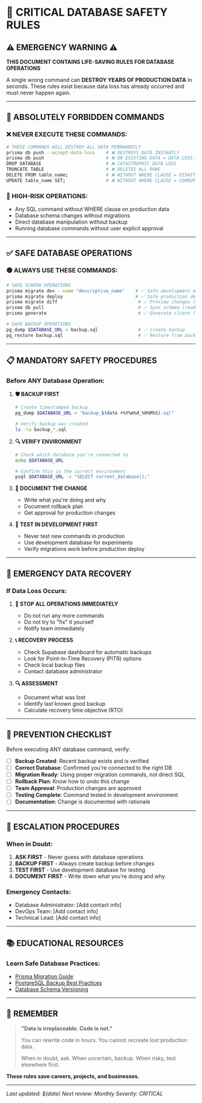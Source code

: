 # 🚨 CRITICAL DATABASE SAFETY RULES

## ⚠️ EMERGENCY WARNING ⚠️

**THIS DOCUMENT CONTAINS LIFE-SAVING RULES FOR DATABASE OPERATIONS**

A single wrong command can **DESTROY YEARS OF PRODUCTION DATA** in seconds.
These rules exist because data loss has already occurred and must never happen
again.

---

## 🚫 ABSOLUTELY FORBIDDEN COMMANDS

### ❌ NEVER EXECUTE THESE COMMANDS:

```bash
# THESE COMMANDS WILL DESTROY ALL DATA PERMANENTLY
prisma db push --accept-data-loss    # ❌ DESTROYS DATA INSTANTLY
prisma db push                       # ❌ ON EXISTING DATA = DATA LOSS RISK
DROP DATABASE                        # ❌ CATASTROPHIC DATA LOSS
TRUNCATE TABLE                       # ❌ DELETES ALL ROWS
DELETE FROM table_name;              # ❌ WITHOUT WHERE CLAUSE = DISASTER
UPDATE table_name SET;               # ❌ WITHOUT WHERE CLAUSE = CORRUPTION
```

### 🚨 HIGH-RISK OPERATIONS:

- Any SQL command without WHERE clause on production data
- Database schema changes without migrations
- Direct database manipulation without backup
- Running database commands without user explicit approval

---

## ✅ SAFE DATABASE OPERATIONS

### 🟢 ALWAYS USE THESE COMMANDS:

```bash
# SAFE SCHEMA OPERATIONS
prisma migrate dev --name "descriptive_name"    # ✅ Safe development migration
prisma migrate deploy                           # ✅ Safe production deployment
prisma migrate diff                              # ✅ Preview changes (read-only)
prisma db pull                                   # ✅ Sync schema (read-only)
prisma generate                                  # ✅ Generate client (safe)

# SAFE BACKUP OPERATIONS
pg_dump $DATABASE_URL > backup.sql               # ✅ Create backup
pg_restore backup.sql                            # ✅ Restore from backup
```

---

## 📋 MANDATORY SAFETY PROCEDURES

### Before ANY Database Operation:

1. **🛡️ BACKUP FIRST**

   ```bash
   # Create timestamped backup
   pg_dump $DATABASE_URL > "backup_$(date +%Y%m%d_%H%M%S).sql"

   # Verify backup was created
   ls -la backup_*.sql
   ```

2. **🔍 VERIFY ENVIRONMENT**

   ```bash
   # Check which database you're connected to
   echo $DATABASE_URL

   # Confirm this is the correct environment
   psql $DATABASE_URL -c "SELECT current_database();"
   ```

3. **📝 DOCUMENT THE CHANGE**
   - Write what you're doing and why
   - Document rollback plan
   - Get approval for production changes

4. **🧪 TEST IN DEVELOPMENT FIRST**
   - Never test new commands in production
   - Use development database for experiments
   - Verify migrations work before production deploy

---

## 🚨 EMERGENCY DATA RECOVERY

### If Data Loss Occurs:

1. **🛑 STOP ALL OPERATIONS IMMEDIATELY**
   - Do not run any more commands
   - Do not try to "fix" it yourself
   - Notify team immediately

2. **📞 RECOVERY PROCESS**
   - Check Supabase dashboard for automatic backups
   - Look for Point-in-Time Recovery (PITR) options
   - Check local backup files
   - Contact database administrator

3. **🔍 ASSESSMENT**
   - Document what was lost
   - Identify last known good backup
   - Calculate recovery time objective (RTO)

---

## 🏥 PREVENTION CHECKLIST

Before executing ANY database command, verify:

- [ ] **Backup Created**: Recent backup exists and is verified
- [ ] **Correct Database**: Confirmed you're connected to the right DB
- [ ] **Migration Ready**: Using proper migration commands, not direct SQL
- [ ] **Rollback Plan**: Know how to undo this change
- [ ] **Team Approval**: Production changes are approved
- [ ] **Testing Complete**: Command tested in development environment
- [ ] **Documentation**: Change is documented with rationale

---

## 🚨 ESCALATION PROCEDURES

### When in Doubt:

1. **ASK FIRST** - Never guess with database operations
2. **BACKUP FIRST** - Always create backup before changes
3. **TEST FIRST** - Use development database for testing
4. **DOCUMENT FIRST** - Write down what you're doing and why

### Emergency Contacts:

- Database Administrator: [Add contact info]
- DevOps Team: [Add contact info]
- Technical Lead: [Add contact info]

---

## 📚 EDUCATIONAL RESOURCES

### Learn Safe Database Practices:

- [Prisma Migration Guide](https://www.prisma.io/docs/concepts/components/prisma-migrate)
- [PostgreSQL Backup Best Practices](https://www.postgresql.org/docs/current/backup.html)
- [Database Schema Versioning](https://docs.microsoft.com/en-us/ef/core/managing-schemas/migrations/)

---

## 🎯 REMEMBER

> **"Data is irreplaceable. Code is not."**
>
> You can rewrite code in hours. You cannot recreate lost production data.
>
> When in doubt, ask. When uncertain, backup. When risky, test elsewhere first.

**These rules save careers, projects, and businesses.**

---

_Last updated: $(date)_ _Next review: Monthly_ _Severity: CRITICAL_
